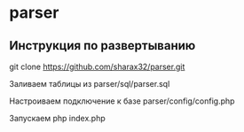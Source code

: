 # parser

## Инструкция по развертыванию

git clone https://github.com/sharax32/parser.git

Заливаем таблицы из
parser/sql/parser.sql

Настроиваем подключение к базе
parser/config/config.php

Запускаем 
php index.php

